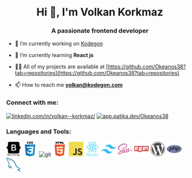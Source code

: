 <h1 align="center">Hi 👋, I'm Volkan Korkmaz</h1>
<h3 align="center">A passionate frontend developer</h3>

- 🔭 I’m currently working on [Kodegon](https://www.kodegon.com/)

- 🌱 I’m currently learning **React js**

- 👨‍💻 All of my projects are available at [https://github.com/Okeanos38?tab=repositories](https://github.com/Okeanos38?tab=repositories)

- 📫 How to reach me **volkan@kodegon.com**

<h3 align="left">Connect with me:</h3>
<p align="left">
<a href="https://www.linkedin.com/in/volkan--korkmaz/" target="blank"><img align="center" src="https://raw.githubusercontent.com/rahuldkjain/github-profile-readme-generator/master/src/images/icons/Social/linked-in-alt.svg" alt="linkedin.com/in/volkan--korkmaz/" height="30" width="40" /></a>
<a href="https://app.patika.dev/Okeanos38" target="blank"><img align="center" src="https://app.patika.dev/staticFiles/newPatikaLogo.svg" alt="app.patika.dev/Okeanos38" height="30" width="80" /></a>
</p>

<h3 align="left">Languages and Tools:</h3>
<p align="left"> <img style="pointer-events:none;" src="https://raw.githubusercontent.com/devicons/devicon/master/icons/bootstrap/bootstrap-plain-wordmark.svg" alt="bootstrap" width="40" height="40"/>  <img style="pointer-events:none;" src="https://raw.githubusercontent.com/devicons/devicon/master/icons/css3/css3-original-wordmark.svg" alt="css3" width="40" height="40"/>  <img style="pointer-events:none;" src="https://www.vectorlogo.zone/logos/git-scm/git-scm-icon.svg" alt="git" width="40" height="40"/>  <img style="pointer-events:none;" src="https://raw.githubusercontent.com/devicons/devicon/master/icons/html5/html5-original-wordmark.svg" alt="html5" width="40" height="40"/> <img style="pointer-events:none;" src="https://raw.githubusercontent.com/devicons/devicon/master/icons/javascript/javascript-original.svg" alt="javascript" width="40" height="40"/> <img style="pointer-events:none;" src="https://raw.githubusercontent.com/devicons/devicon/master/icons/react/react-original-wordmark.svg" alt="react" width="40" height="40"/> <img style="pointer-events:none;" src="https://raw.githubusercontent.com/devicons/devicon/master/icons/tailwindcss/tailwindcss-plain.svg" alt="tailwindcss" width="" height="40"/> <img style="pointer-events:none;" src="https://raw.githubusercontent.com/devicons/devicon/master/icons/sass/sass-original.svg" alt="Sass & Scss" width="" height="40"/> <img style="pointer-events:none;" src="https://raw.githubusercontent.com/devicons/devicon/master/icons/npm/npm-original-wordmark.svg" alt="npm" width="" height="40"/> <img style="pointer-events:none;" src="https://raw.githubusercontent.com/devicons/devicon/master/icons/wordpress/wordpress-plain.svg" alt="wordpress" width="" height="40"/> <img style="pointer-events:none;" src="https://raw.githubusercontent.com/devicons/devicon/master/icons/php/php-original.svg" alt="php" width="" height="40"/> <img style="pointer-events:none;" src="https://raw.githubusercontent.com/devicons/devicon/master/icons/mysql/mysql-original.svg" alt="mysql" width="" height="40"/> </p>
